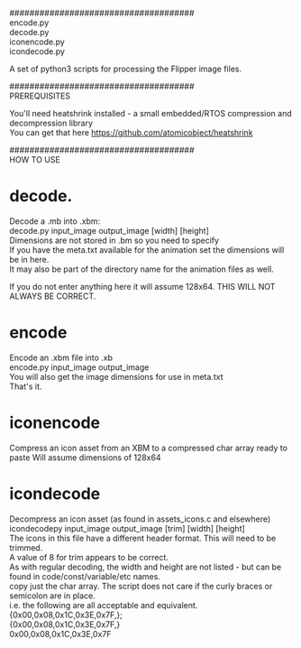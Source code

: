 #####################################  
encode.py  
decode.py  
iconencode.py  
icondecode.py  

A set of python3 scripts for processing the Flipper image files.  
  
#####################################  
PREREQUISITES  
  
  
You'll need heatshrink installed - a small embedded/RTOS compression and decompression library  
You can get that here https://github.com/atomicobject/heatshrink  
  
#####################################  
HOW TO USE  
  
##  
# decode.  
  
Decode a .mb into .xbm:  
decode.py input_image output_image [width] [height]   
Dimensions are not stored in .bm so you need to specify  
If you have the meta.txt available for the animation set the dimensions will be in here.  
It may also be part of the directory name for the animation files as well.  
  
If you do not enter anything here it will assume 128x64. THIS WILL NOT ALWAYS BE CORRECT.  
  
##  
# encode  
Encode an .xbm file into .xb  
encode.py input_image output_image  
You will also get the image dimensions for use in meta.txt  
That's it.  

##  
# iconencode
Compress an icon asset from an XBM to a compressed char array ready to paste
Will assume dimensions of 128x64

##  
# icondecode  
Decompress an icon asset (as found in assets_icons.c and elsewhere)  
icondecodepy input_image output_image [trim] [width] [height]  
The icons in this file have a different header format. This will need to be trimmed.  
A value of 8 for trim appears to be correct.  
As with regular decoding, the width and height are not listed - but can be found in code/const/variable/etc names.  
copy just the char array. The script does not care if the curly braces or semicolon are in place.  
i.e. the following are all acceptable and equivalent.  
{0x00,0x08,0x1C,0x3E,0x7F,};  
{0x00,0x08,0x1C,0x3E,0x7F,}  
0x00,0x08,0x1C,0x3E,0x7F  

